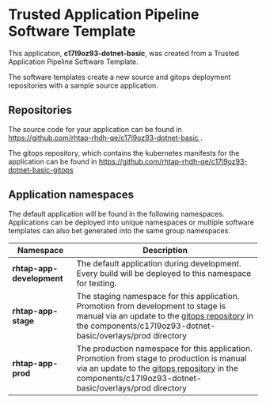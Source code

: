 # Trusted Application Pipeline Software Template

This application, **c17l9oz93-dotnet-basic**, was created from a Trusted Application Pipeline Software Template.

The software templates create a new source and gitops deployment repositories with a sample source application. 

## Repositories

The source code for your application can be found in [https://github.com/rhtap-rhdh-qe/c17l9oz93-dotnet-basic ](https://github.com/rhtap-rhdh-qe/c17l9oz93-dotnet-basic ).
 
The gitops repository, which contains the kubernetes manifests for the application can be found in 
[https://github.com/rhtap-rhdh-qe/c17l9oz93-dotnet-basic-gitops ](https://github.com/rhtap-rhdh-qe/c17l9oz93-dotnet-basic-gitops ) 

## Application namespaces 

The default application will be found in the following namespaces. Applications can be deployed into unique namespaces or multiple software templates can also bet generated into the same group namespaces.  

|  Namespace   |  Description   |  
| -------- | -------- |   
| **rhtap-app-development** | The default application during development. Every build will be deployed to this namespace for testing. | 
| **rhtap-app-stage** | The staging namespace for this application. Promotion from development to stage is manual via an update to the [gitops repository](https://github.com/rhtap-rhdh-qe/c17l9oz93-dotnet-basic-gitops ) in the components/c17l9oz93-dotnet-basic/overlays/prod directory |  
| **rhtap-app-prod** | The production namespace for this application. Promotion from stage to production is manual via an update to the [gitops repository](https://github.com/rhtap-rhdh-qe/c17l9oz93-dotnet-basic-gitops ) in the components/c17l9oz93-dotnet-basic/overlays/prod directory | 